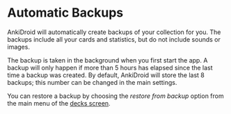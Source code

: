 # Automatic Backups

AnkiDroid will automatically create backups of your collection for you. The backups include all your cards and statistics, but do not include sounds or images.

The backup is taken in the background when you first start the app. A backup will only happen if more than 5 hours has elapsed since the last time a backup was created.
By default, AnkiDroid will store the last 8 backups; this number can be changed in the main settings.

You can restore a backup by choosing the _restore from backup_ option from the main menu of the [decks screen](deck-picker.md).
